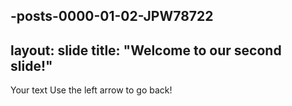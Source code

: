 -posts-0000-01-02-JPW78722
---
layout: slide
title: "Welcome to our second slide!"
---
Your text
Use the left arrow to go back!

